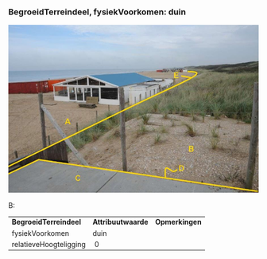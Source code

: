 ### BegroeidTerreindeel, fysiekVoorkomen: duin

![](media/65842f8e4e63b6a55fb996cec7562cbd8cbc65f5.jpg)

B:

|                         |                     |                 |
|-------------------------|---------------------|-----------------|
| **BegroeidTerreindeel** | **Attribuutwaarde** | **Opmerkingen** |
| fysiekVoorkomen         | duin                |                 |
| relatieveHoogteligging  |  0                  |                 |
